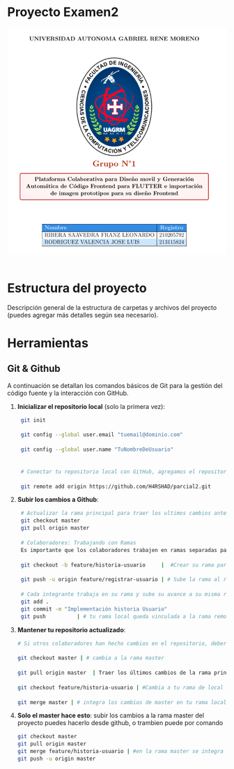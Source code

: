 # Proyecto Examen2
![](./documento/img/caratula.png)
<br/><br/>

# Estructura del proyecto
Descripción general de la estructura de carpetas y archivos del proyecto (puedes agregar más detalles según sea necesario).

# Herramientas
## Git & Github

A continuación se detallan los comandos básicos de Git para la gestión del código fuente y la interacción con GitHub.
1. **Inicializar el repositorio local** (solo la primera vez):

   ```bash
    git init

    git config --global user.email "tuemail@dominio.com"

    git config --global user.name "TuNombreDeUsuario"
  

    # Conectar tu repositorio local con GitHub, agregamos el repositorio remoto de GitHub (solo la primera vez).

    git remote add origin https://github.com/H4RSHAD/parcial2.git
    ```
2. **Subir los cambios a Github**:
   ```bash
    # Actualizar la rama principal para traer los ultimos cambios antes de enviar los tuyos.
    git checkout master
    git pull origin master

    # Colaboradores: Trabajando con Ramas
    Es importante que los colaboradores trabajen en ramas separadas para evitar conflictos

    git checkout -b feature/historia-usuario     |  #Crear su rama para la historia de usuario asignada 
    
    git push -u origin feature/registrar-usuario | # Sube la rama al repositorio, la primera vez se usa -u origin para vincular el local con el remoto

    # Cada integrante trabaja en su rama y sube su avance a su misma rama
    git add .
    git commit -m "Implementación historia Usuario"
    git push          | # tu rama local queda vinculada a la rama remota, y ya no necesitarás especificarla cada vez.
    ```
3. **Mantener tu repositorio actualizado**:
    ```bash
    # Si otros colaboradores han hecho cambios en el repositorio, deberás actualizar tu copia local antes de poder subir tus propios cambios.
    
    git checkout master | # cambia a la rama master

    git pull origin master  | Traer los últimos cambios de la rama principal (master):

    git checkout feature/historia-usuario | #Cambia a tu rama de local o de trabajo

    git merge master | # integra los cambios de master en tu rama local

    ```
4. **Solo el master hace esto**:
    subir los cambios a la rama master del proyecto puedes hacerlo desde github, o trambien puede por comando
    ```bash
    git checkout master
    git pull origin master
    git merge feature/historia-usuario | #en la rama master se integra la historia de usuario asignada
    git push -u origin master
    ```